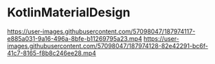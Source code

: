 # KotlinMaterialDesign



https://user-images.githubusercontent.com/57098047/187974117-e885a031-9a16-496a-8bfe-b11269795a23.mp4 https://user-images.githubusercontent.com/57098047/187974128-82e42291-bc6f-41c7-8165-f8b8c246ee28.mp4

